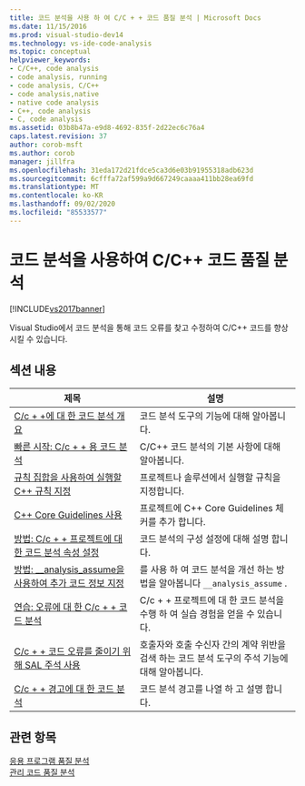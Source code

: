 ```yaml
---
title: 코드 분석을 사용 하 여 C/C + + 코드 품질 분석 | Microsoft Docs
ms.date: 11/15/2016
ms.prod: visual-studio-dev14
ms.technology: vs-ide-code-analysis
ms.topic: conceptual
helpviewer_keywords:
- C/C++, code analysis
- code analysis, running
- code analysis, C/C++
- code analysis,native
- native code analysis
- C++, code analysis
- C, code analysis
ms.assetid: 03b8b47a-e9d8-4692-835f-2d22ec6c76a4
caps.latest.revision: 37
author: corob-msft
ms.author: corob
manager: jillfra
ms.openlocfilehash: 31eda172d21fdce5ca3d6e03b91955318adb623d
ms.sourcegitcommit: 6cfffa72af599a9d667249caaaa411bb28ea69fd
ms.translationtype: MT
ms.contentlocale: ko-KR
ms.lasthandoff: 09/02/2020
ms.locfileid: "85533577"
---
```

# <a name="analyzing-cc-code-quality-by-using-code-analysis"></a>코드 분석을 사용하여 C/C++ 코드 품질 분석
[!INCLUDE[vs2017banner](../includes/vs2017banner.md)]

Visual Studio에서 코드 분석을 통해 코드 오류를 찾고 수정하여 C/C++ 코드를 향상시킬 수 있습니다.  
  
## <a name="in-this-section"></a>섹션 내용  
  
|제목|설명|  
|-|-|  
|[C/c + +에 대 한 코드 분석 개요](../code-quality/code-analysis-for-c-cpp-overview.md)|코드 분석 도구의 기능에 대해 알아봅니다.|  
|[빠른 시작: C/c + + 용 코드 분석](../code-quality/quick-start-code-analysis-for-c-cpp.md)|C/C++ 코드 분석의 기본 사항에 대해 알아봅니다.|  
|[규칙 집합을 사용하여 실행할 C++ 규칙 지정](../code-quality/using-rule-sets-to-specify-the-cpp-rules-to-run.md)|프로젝트나 솔루션에서 실행할 규칙을 지정합니다.|  
|[C++ Core Guidelines 사용](../code-quality/using-the-cpp-core-guidelines-checkers.md)|프로젝트에 C++ Core Guidelines 체커를 추가 합니다.|  
|[방법: C/c + + 프로젝트에 대 한 코드 분석 속성 설정](../code-quality/how-to-set-code-analysis-properties-for-c-cpp-projects.md)|코드 분석의 구성 설정에 대해 설명 합니다.|  
|[방법: __analysis_assume을 사용하여 추가 코드 정보 지정](../code-quality/how-to-specify-additional-code-information-by-using-analysis-assume.md)|를 사용 하 여 코드 분석을 개선 하는 방법을 알아봅니다 `__analysis_assume` .|  
|[연습: 오류에 대 한 C/c + + 코드 분석](../code-quality/walkthrough-analyzing-c-cpp-code-for-defects.md)|C/c + + 프로젝트에 대 한 코드 분석을 수행 하 여 실습 경험을 얻을 수 있습니다.|  
|[C/c + + 코드 오류를 줄이기 위해 SAL 주석 사용](../code-quality/using-sal-annotations-to-reduce-c-cpp-code-defects.md)|호출자와 호출 수신자 간의 계약 위반을 검색 하는 코드 분석 도구의 주석 기능에 대해 알아봅니다.|  
|[C/c + + 경고에 대 한 코드 분석](../code-quality/code-analysis-for-c-cpp-warnings.md)|코드 분석 경고를 나열 하 고 설명 합니다.|  
  
## <a name="see-also"></a>관련 항목  
 [응용 프로그램 품질 분석](../code-quality/analyzing-application-quality-by-using-code-analysis-tools.md)   
 [관리 코드 품질 분석](../code-quality/analyzing-managed-code-quality-by-using-code-analysis.md)
